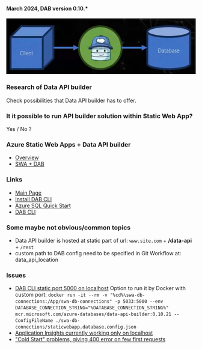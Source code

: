 #### March 2024, DAB version 0.10.*
![DAB](/img/dab.png)

### Research of Data API builder
Check possibilities that Data API builder has to offer.

### It it possible to run API builder solution within Static Web App?
Yes / No ?

### Azure Static Web Apps + Data API builder
- [Overview](https://learn.microsoft.com/en-us/azure/static-web-apps/database-overview)
- [SWA + DAB](https://learn.microsoft.com/en-us/azure/static-web-apps/database-azure-sql?tabs=bash&pivots=static-web-apps-rest)

### Links
- [Main Page](https://learn.microsoft.com/en-us/azure/data-api-builder/)
- [Install DAB CLI](https://learn.microsoft.com/en-us/azure/data-api-builder/get-started/get-started-with-data-api-builder)
- [Azure SQL Quick Start](https://learn.microsoft.com/en-us/azure/data-api-builder/get-started/get-started-azure-sql)
- [DAB CLI](https://learn.microsoft.com/en-us/azure/data-api-builder/data-api-builder-cli)


### Some maybe not obvious/common topics
- Data API builder is hosted at static part of url: `www.site.com` +  **/data-api** + `/rest`
- custom path to DAB config need to be specified in Git Workflow at: data_api_location

### Issues
- [DAB CLI static port 5000 on localhost](https://github.com/Azure/data-api-builder/issues/1477)
Option to run it by Docker with custom port: 
`docker run -it --rm -v "%cd%\swa-db-connections:/App/swa-db-connections" -p 5033:5000 --env DATABASE_CONNECTION_STRING="%DATABASE_CONNECTION_STRING%" mcr.microsoft.com/azure-databases/data-api-builder:0.10.21 --ConfigFileName ./swa-db-connections/staticwebapp.database.config.json`
- [Application Insights currently working only on localhost](https://github.com/Azure/data-api-builder/issues/1735)
- ["Cold Start" problems, giving 400 error on few first requests](https://github.com/Azure/data-api-builder/issues/918)


